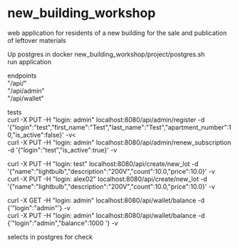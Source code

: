 # new_building_workshop
web application for residents of a new building for the sale and publication of leftover materials


Up postgres in docker new_building_workshop/project/postgres.sh  
run application  

endpoints  
  "/api/"   
  "/api/admin"   
  "/api/wallet"  

tests  
  curl -X PUT -H "login: admin" localhost:8080/api/admin/register -d '{"login":"test","first_name":"Test","last_name":"Test","apartment_number":10,"is_active":false}' -v<  
  curl -X PUT -H "login: admin" localhost:8080/api/admin/renew_subscription -d '{"login":"test","is_active":true}' -v  

  curl -X PUT -H "login: test" localhost:8080/api/create/new_lot -d '{"name":"lightbulb","description":"200V","count":10.0,"price":10.0}' -v  
  curl -X PUT -H "login: alex02" localhost:8080/api/create/new_lot -d '{"name":"lightbulb","description":"200V","count":10.0,"price":10.0}' -v  

  curl -X GET -H "login: admin"  localhost:8080/api/wallet/balance -d {'"login":"admin"'} -v  
  curl -X PUT -H "login: admin"  localhost:8080/api/wallet/balance -d {'"login":"admin","balance":1000 '} -v  

selects in postgres for check  
